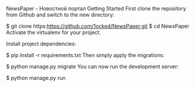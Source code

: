 NewsPaper - Новостной портал
Getting Started
First clone the repository from Github and switch to the new directory:

$ git clone https:https://github.com/1ocked/NewsPaper.git
$ cd NewsPaper
Activate the virtualenv for your project.

Install project dependencies:

$ pip install -r requirements.txt
Then simply apply the migrations:

$ python manage.py migrate
You can now run the development server:

$ python manage.py run
